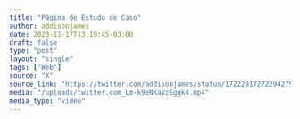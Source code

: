 ```yaml
---
title: "Página de Estudo de Caso"
author: addisonjames
date: 2023-11-17T13:19:45-03:00
draft: false
type: "post"
layout: "single"
tags: ['Web']
source: "X"
source_link: "https://twitter.com/addisonjames/status/1722291727229427919"
media: "/uploads/twitter.com_Lm-k9eNKaVzEggk4.mp4"
media_type: "video"
---
```


